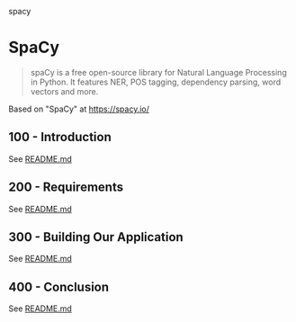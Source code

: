 spacy
# SpaCy

> spaCy is a free open-source library for Natural Language Processing in Python. It features NER, POS tagging, dependency parsing, word vectors and more.
> 
Based on "SpaCy" at https://spacy.io/

## 100 - Introduction

See [README.md](./100/README.md)

## 200 - Requirements

See [README.md](./200/README.md)

## 300 - Building Our Application

See [README.md](./300/README.md)

## 400 - Conclusion

See [README.md](./400/README.md)
